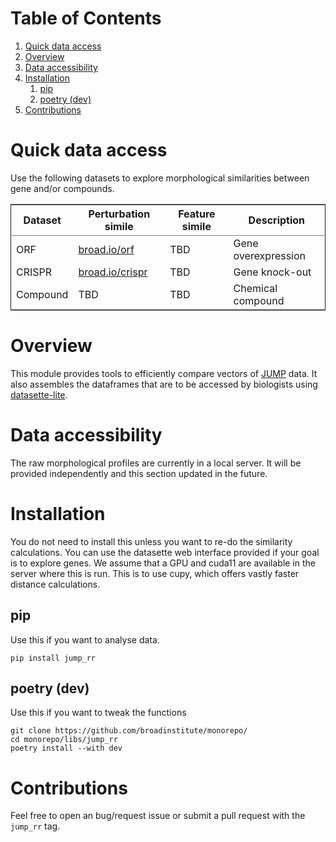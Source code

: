
# Table of Contents

1.  [Quick data access](#org3e5187d)
2.  [Overview](#orgb5b5c25)
3.  [Data accessibility](#orgbf4f464)
4.  [Installation](#org6201052)
    1.  [pip](#org8b6fe5d)
    2.  [poetry (dev)](#orgcf613bf)
5.  [Contributions](#org5068f8c)



<a id="org3e5187d"></a>

# Quick data access

Use the following datasets to explore morphological similarities between gene and/or compounds.

<table border="2" cellspacing="0" cellpadding="6" rules="groups" frame="hsides">


<colgroup>
<col  class="org-left" />

<col  class="org-left" />

<col  class="org-left" />

<col  class="org-left" />
</colgroup>
<thead>
<tr>
<th scope="col" class="org-left">Dataset</th>
<th scope="col" class="org-left">Perturbation simile</th>
<th scope="col" class="org-left">Feature simile</th>
<th scope="col" class="org-left">Description</th>
</tr>
</thead>

<tbody>
<tr>
<td class="org-left">ORF</td>
<td class="org-left"><a href="https://broad.io/orf">broad.io/orf</a></td>
<td class="org-left">TBD</td>
<td class="org-left">Gene overexpression</td>
</tr>


<tr>
<td class="org-left">CRISPR</td>
<td class="org-left"><a href="https://broad.io/crispr">broad.io/crispr</a></td>
<td class="org-left">TBD</td>
<td class="org-left">Gene knock-out</td>
</tr>


<tr>
<td class="org-left">Compound</td>
<td class="org-left">TBD</td>
<td class="org-left">TBD</td>
<td class="org-left">Chemical compound</td>
</tr>
</tbody>
</table>


<a id="orgb5b5c25"></a>

# Overview

This module provides tools to efficiently compare vectors of [JUMP](https://jump-cellpainting.broadinstitute.org/) data. It also assembles the dataframes that are to be accessed by biologists using [datasette-lite](https://github.com/simonw/datasette-lite).


<a id="orgbf4f464"></a>

# Data accessibility

The raw morphological profiles are currently in a local server. It will be provided independently and this section updated in the future.


<a id="org6201052"></a>

# Installation

You do not need to install this unless you want to re-do the similarity calculations. You can use the datasette web interface provided if your goal is to explore genes. We assume that a GPU and cuda11 are available in the server where this is run. This is to use cupy, which offers vastly faster distance calculations.


<a id="org8b6fe5d"></a>

## pip

Use this if you want to analyse data.

    pip install jump_rr


<a id="orgcf613bf"></a>

## poetry (dev)

Use this if you want to tweak the functions

    git clone https://github.com/broadinstitute/monorepo/
    cd monorepo/libs/jump_rr
    poetry install --with dev


<a id="org5068f8c"></a>

# Contributions

Feel free to open an bug/request issue or submit a pull request with the `jump_rr` tag.

